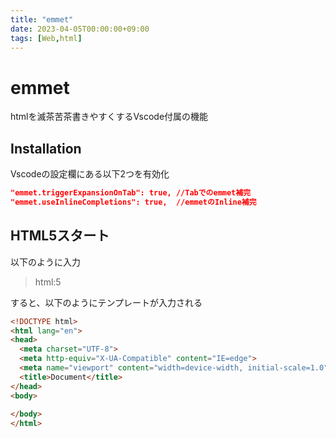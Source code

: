 ```yaml
---
title: "emmet"
date: 2023-04-05T00:00:00+09:00
tags: [Web,html]
---
```

# emmet

htmlを滅茶苦茶書きやすくするVscode付属の機能

## Installation

Vscodeの設定欄にある以下2つを有効化
``` json
"emmet.triggerExpansionOnTab": true, //Tabでのemmet補完
"emmet.useInlineCompletions": true,  //emmetのInline補完
```

## HTML5スタート

以下のように入力
> html:5

すると、以下のようにテンプレートが入力される
``` html
<!DOCTYPE html>
<html lang="en">
<head>
  <meta charset="UTF-8">
  <meta http-equiv="X-UA-Compatible" content="IE=edge">
  <meta name="viewport" content="width=device-width, initial-scale=1.0">
  <title>Document</title>
</head>
<body>
  
</body>
</html>
```
